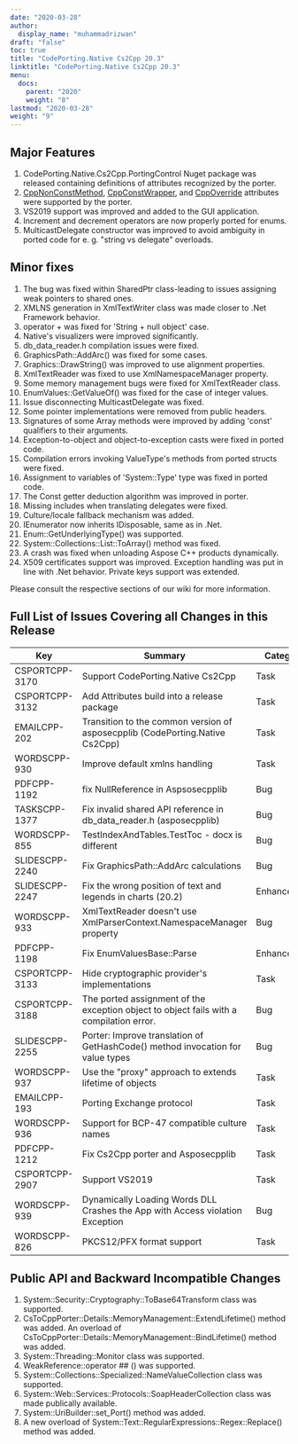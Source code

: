 ```yaml
---
date: "2020-03-28"
author:
  display_name: "muhammadrizwan"
draft: "false"
toc: true
title: "CodePorting.Native Cs2Cpp 20.3"
linktitle: "CodePorting.Native Cs2Cpp 20.3"
menu:
  docs:
    parent: "2020"
    weight: "8"
lastmod: "2020-03-28"
weight: "9"
---
```


## Major Features ##

1. CodePorting.Native.Cs2Cpp.PortingControl Nuget package was released containing definitions of attributes recognized by the porter.
1. [CppNonConstMethod](https://docs.codeporting.com/native/cs2cpp/developer-guide/codeporting-native-cs2cpp-attributes/#HCppConstMethod), [CppConstWrapper](https://docs.codeporting.com/native/cs2cpp/developer-guide/codeporting-native-cs2cpp-attributes/#HCppConstWrapper), and [CppOverride](https://docs.codeporting.com/native/cs2cpp/developer-guide/codeporting-native-cs2cpp-attributes/#HCppConstMethod) attributes were supported by the porter.
1. VS2019 support was improved and added to the GUI application.
1. Increment and decrement operators are now properly ported for enums.
1. MulticastDelegate constructor was improved to avoid ambiguity in ported code for e. g. "string vs delegate" overloads.

## Minor fixes ##

1. The bug was fixed within SharedPtr class-leading to issues assigning weak pointers to shared ones.
1. XMLNS generation in XmlTextWriter class was made closer to .Net Framework behavior.
1. operator + was fixed for 'String + null object' case.
1. Native's visualizers were improved significantly.
1. db_data_reader.h compilation issues were fixed.
1. GraphicsPath::AddArc() was fixed for some cases.
1. Graphics::DrawString() was improved to use alignment properties.
1. XmlTextReader was fixed to use XmlNamespaceManager property.
1. Some memory management bugs were fixed for XmlTextReader class.
1. EnumValues::GetValueOf() was fixed for the case of integer values.
1. Issue disconnecting MulticastDelegate was fixed.
1. Some pointer implementations were removed from public headers.
1. Signatures of some Array methods were improved by adding 'const' qualifiers to their arguments.
1. Exception-to-object and object-to-exception casts were fixed in ported code.
1. Compilation errors invoking ValueType's methods from ported structs were fixed.
1. Assignment to variables of 'System::Type' type was fixed in ported code.
1. The Const getter deduction algorithm was improved in porter.
1. Missing includes when translating delegates were fixed.
1. Culture/locale fallback mechanism was added.
1. IEnumerator now inherits IDisposable, same as in .Net.
1. Enum::GetUnderlyingType() was supported.
1. System::Collections::List<bool>::ToArray() method was fixed.
1. A crash was fixed when unloading Aspose C++ products dynamically.
1. X509 certificates support was improved. Exception handling was put in line with .Net behavior. Private keys support was extended.

Please consult the respective sections of our wiki for more information.

## Full List of Issues Covering all Changes in this Release ##

| Key | Summary | Category
---| ---|  ---|
|CSPORTCPP-3170|Support CodePorting.Native Cs2Cpp|Task
|CSPORTCPP-3132|Add Attributes build into a release package|Task
|EMAILCPP-202|Transition to the common version of asposecpplib (CodePorting.Native Cs2Cpp)|Task
|WORDSCPP-930|Improve default xmlns handling|Task
|PDFCPP-1192|fix NullReference in Aspsosecpplib|Bug
|TASKSCPP-1377|Fix invalid shared API reference in db_data_reader.h (asposecpplib)|Bug
|WORDSCPP-855|TestIndexAndTables.TestToc - docx is different|Bug
|SLIDESCPP-2240|Fix GraphicsPath::AddArc calculations|Bug
|SLIDESCPP-2247|Fix the wrong position of text and legends in charts (20.2)|Enhancement
|WORDSCPP-933|XmlTextReader doesn't use XmlParserContext.NamespaceManager property|Bug
|PDFCPP-1198|Fix EnumValuesBase::Parse|Enhancement
|CSPORTCPP-3133|Hide cryptographic provider's implementations|Task
|CSPORTCPP-3188|The ported assignment of the exception object to object fails with a compilation error.|Bug
|SLIDESCPP-2255|Porter: Improve translation of GetHashCode() method invocation for value types|Bug
|WORDSCPP-937|Use the "proxy" approach to extends lifetime of objects|Task
|EMAILCPP-193|Porting Exchange protocol|Task
|WORDSCPP-936|Support for BCP-47 compatible culture names|Task
|PDFCPP-1212|Fix Cs2Cpp porter and Asposecpplib|Task
|CSPORTCPP-2907|Support VS2019|Task
|WORDSCPP-939|Dynamically Loading Words DLL Crashes the App with Access violation Exception|Bug
|WORDSCPP-826|PKCS12/PFX format support|Task

## Public API and Backward Incompatible Changes ##

1. System::Security::Cryptography::ToBase64Transform class was supported.
1. CsToCppPorter::Details::MemoryManagement::ExtendLifetime() method was added. An overload of CsToCppPorter::Details::MemoryManagement::BindLifetime() method was added.
1. System::Threading::Monitor class was supported.
1. WeakReference::operator ## () was supported.
1. System::Collections::Specialized::NameValueCollection class was supported.
1. System::Web::Services::Protocols::SoapHeaderCollection class was made publically available.
1. System::UriBuilder::set_Port() method was added.
1. A new overload of System::Text::RegularExpressions::Regex::Replace() method was added.
